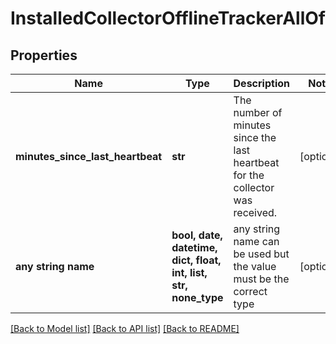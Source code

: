 # InstalledCollectorOfflineTrackerAllOf


## Properties
Name | Type | Description | Notes
------------ | ------------- | ------------- | -------------
**minutes_since_last_heartbeat** | **str** | The number of minutes since the last heartbeat for the collector was received. | [optional] 
**any string name** | **bool, date, datetime, dict, float, int, list, str, none_type** | any string name can be used but the value must be the correct type | [optional]

[[Back to Model list]](../README.md#documentation-for-models) [[Back to API list]](../README.md#documentation-for-api-endpoints) [[Back to README]](../README.md)


